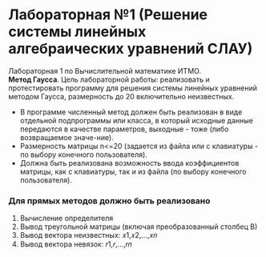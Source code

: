 # Лабораторная №1 (Решение системы линейных алгебраических уравнений СЛАУ)
Лабораторная 1 по Вычислительной математике ИТМО.  
**Метод Гаусса**.
Цель лабораторной работы: реализовать и протестировать программу для решения системы линейных уравнений методом Гаусса, размерность до 20 включительно неизвестных.  

+ В программе численный метод должен быть реализован в виде отдельной подпрограммы или класса, в который исходные данные передаются в качестве параметров, выходные - тоже (либо возвращаемое значе-ние).  
+ Размерность матрицы n<=20 (задается из файла или с клавиатуры - по выбору конечного пользователя).  
+ Должна быть реализована возможность ввода коэффициентов матрицы, как с клавиатуры, так и из файла (по выбору конечного пользователя).  

### Для прямых методов должно быть реализовано  
1. Вычисление определителя
2. Вывод треугольной матрицы (включая преобразованный столбец В)
3. Вывод вектора неизвестных: 𝑥1,𝑥2,…,𝑥𝑛
4. Вывод вектора невязок: 𝑟1,𝑟,…,𝑟𝑛

